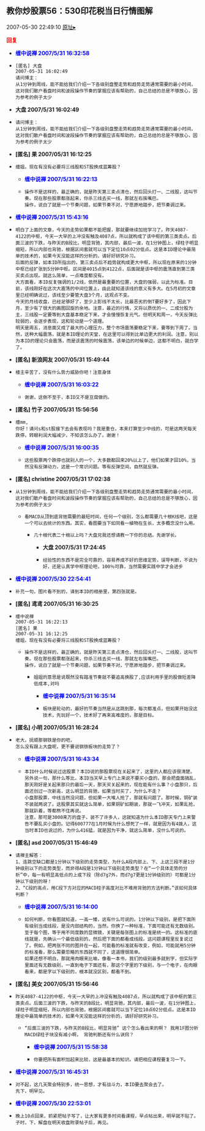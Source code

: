 ## 教你炒股票56：530印花税当日行情图解
2007-05-30 22:49:10
[原址▸](http://www.fxgan.com/chan_time/2007_01_06/576.htm)





**<font color='red'>回复</font>**


- **<font color='blue'>缠中说禅 2007/5/31 16:32:58</font>**
- ```
  [匿名] 大盘 
  2007-05-31 16:02:49 
  请问博主：
  从1分钟到周线，能不能给我们介绍一下各级别盘整走势和趋势走势通常需要的最小时间，这对我们散户看盘时间和波段操作节奏的掌握应该有帮助的，自己总结的总是不够放心，因为参考的例子太少 
  ```
- **大盘 2007/5/31 16:02:49**
- ```
  请问博主：
  从1分钟到周线，能不能给我们介绍一下各级别盘整走势和趋势走势通常需要的最小时间，这对我们散户看盘时间和波段操作节奏的掌握应该有帮助的，自己总结的总是不够放心，因为参考的例子太少
  ```
- **[匿名] 果  2007/05/31 16:12:25**
- ```
  缠姐，现在有没有必要将三线股和ST股换成蓝筹股？ 
  ```
   - **<font color='blue'>缠中说禅 2007/5/31 16:22:13</font>**
   - ```
     操作不是这样的，最正确的，就是昨天第三卖点清仓，然后回头打一、二线股，这叫节奏。现在那些股票都涨起来，你杀三线去买一线，那就左右挨嘴巴。
     操作，说白了就是一个节奏问题，如果节奏不对，宁愿原地踏步，把节奏调过来。
     ```
- **<font color='blue'>缠中说禅 2007/5/31 15:43:16</font>**
- ```
  明白了上面的文章，今天的走势如果都不能把握，那就要继续加班学习了。昨天4087-4122的中枢，今天一大早的上冲没有触及4087点，所以就构成了该中枢的第三类卖点。后面三波的下跌，与昨天的B段比，明显背驰，其内部，最后一波，在1分钟图上，绿柱子明显缩短，所以内部也背驰，根据区间套就可以当下定位10点02分低点。这是本ID理论中最简单的技术的，如果今天没能这样的分析的，请好好研究补习。
  后面的反弹，如本ID所指出的，第三卖点后不趋势就构成更大中枢，所以现在原来的1分钟中枢已经扩张到5分钟中枢。区间是4015点到4122点，后面就是该中枢的震荡直到第三类买卖点出现。就这么简单，一点难度都没有。
  大方面看，本ID反复强调的1/2线，依然是最重要的位置，大盘的强弱，以此为标准。目前，该线刚好在这次大震荡的中间位置上，由此就知道该线的意义有多大。在5月初的文章里已经明确说过，该线至少要管大盘3个月，这观点不变。
  今天的月线收盘，已经足够好了，至少上影线不太长，比最恶劣的倒T要好多了，因此下月，至少有了很大的画图回旋的余地。注意，最近的行情，又将以质优的一、二成分股为主，三线股一定要等到大盘基本稳定下来，才会慢慢恢复元气。但明天和周一，今天反弹比较弱的，会逐步表现，这和轮动是一个道理。
  明天是周五，消息面又成了最大的心理压力，整个市场震荡要稳定下来，要等到下周了。当然，这种大幅震荡，就是本ID理论的天堂，在这里可以得到比单边更大的利润。注意，别以为本ID的理论只会震荡，而是该震荡的时候震荡，该单边的时候单边，这都不明白，就白学了。
  ```
- **[匿名] 新浪网友  2007/05/31 15:49:44**
- ```
  楼主辛苦了，没有什么势力威胁你吧！注意身体 
  ```
   - **<font color='blue'>缠中说禅 2007/5/31 16:03:22</font>**
   - ```
     谢谢，这倒不至于，本ID又不是豆腐做的。
     ```
- **[匿名] 竹子  2007/05/31 15:56:56**
- ```
  缠mm,
  你好！请问s和st股接下去会有表现吗？我是重仓，本来打算至少中线的，可是这两天每天跌停，转眼利润大幅减少，不知该怎么办了。谢谢！ 
  ```
   - **<font color='blue'>缠中说禅 2007/5/31 16:00:35</font>**
   - ```
     这些股票两个跌停也就别人的一个，大多数都回来20%以上了，他们如果才回10%，当然没有反弹动力，这是一个常识问题。等有反弹空间，自然就反弹。
     ```
- **[匿名] christine  2007/05/31 17:02:38**
- ```
  从1分钟到周线，能不能给我们介绍一下各级别盘整走势和趋势走势通常需要的最小时间，这对我们散户看盘时间和波段操作节奏的掌握应该有帮助的，自己总结的总是不够放心，因为参考的例子太少 
  ```
   - ```
     看MACD从顶到底背弛需要的最短时间，任何一个级别，怎么都需要几十根K线吧，这是一个可以去统计的东西。其实，看图要当下如同看一植物在生长，太多概念没什么用。
     ```
      - ```
        几十根代表二十根以上吗？大盘兄我还想请教一下你的总结。先谢学长。 
        ```
         - **大盘 2007/5/31 17:24:45**
         - ```
           经验性的东西不是完全可靠的，容易养成不好的思维定势，误导判断，不说为好，还是认真学中枢理论吧，100％可靠，当然需要实践中学才会进步
           ```
- **<font color='blue'>缠中说禅 2007/5/30 22:54:41</font>**
- ```
  补充一句，图片看不到的，请到本ID的相册里，第四张就是。
  ```
- **[匿名] 鸢鸢  2007/05/31 16:30:25**
- ```
  缠中说禅 
  2007-05-31 16:22:13 
  [匿名] 果 
  2007-05-31 16:12:25 
  缠姐，现在有没有必要将三线股和ST股换成蓝筹股？ 
  ```
   - ```
     操作不是这样的，最正确的，就是昨天第三卖点清仓，然后回头打一、二线股，这叫节奏。现在那些股票都涨起来，你杀三线去买一线，那就左右挨嘴巴。
     操作，说白了就是一个节奏问题，如果节奏不对，宁愿原地踏步，把节奏调过来。 
     ```
      - ```
        姐姐的意思是说既然没有踏准节奏就不要追高换股了,应该利用手里的股做短差降低成本,对吗 
        ```
         - **<font color='blue'>缠中说禅 2007/5/31 16:35:14</font>**
         - ```
           板块是轮动的，最好的节奏当然是从这跳到那，每次都准点，但如果开始没这技术，先玩好一个，技术好了再来高难度的，那是目标。
           ```
- **[匿名] 小明  2007/05/31 16:28:24**
- ```
  老大，抚顺那钢铁是你的吧，
  怎么没有跟上大盘呢，更不要说钢铁板块的走势了？ 
  ```
   - **<font color='blue'>缠中说禅 2007/5/31 16:43:34</font>**
   - ```
     本ID什么时候说过这股票？本ID说的那股票现在关起来了，这里的人都应该很清楚。
     另外说一句，那什么等比，本ID当天早上专门上来说不要买小盘的，那会把盘面搞乱，那天刚好是关起来那只的最后一天，那天买关起来的，现在能有什么事？小盘那只，后面还创过一次新高，这么明显的背驰，如果当时买了，为什么不走？
     小盘那股票，中线当然没问题，但如果一大堆人抢了，那就有问题了。那时候，铜矿装不装就两说了。这股票其实就这么简单，如果铜矿如期装，那就一飞冲天，如果乱抢，那就趴着，等都熬不住再说。
     注意，那可是3000来万的盘子，装不了许多人，这就知道为什么本ID那天专门上来警告不要乱买小盘的。记得600777在1月时候为什么想死了一样，就是因为有4拨人，这当时本ID也说过的，为什么416猛，就是因为干净，就这么简单，没什么可说的。
     ```
- **[匿名] asd  2007/05/31 15:46:49**
- ```
  请禅主解答：
  1、连跳空缺口都是1分钟以下级别的走势类型，为什么A段内部上、下、上这三段不是1分钟级别以下的走势类型，而非得A段是1分钟以下级别走势类型？在“一个具体走势的分析”中，每一有明显高低点的上或下段（除d7g7外，而d7g7更是1分钟级别的）可都是1分钟以下级别的呀！
  2、“C段的高点，用C段下方对应的MACD柱子高度对比不难用背驰的方法判断。”该如何具体判断？
  ```
   - **<font color='blue'>缠中说禅 2007/5/31 16:14:00</font>**
   - ```
     如何判断，你看图就知道，一高一矮，这有什么可说的。1分钟以下级别，是把下面所有级别当成线段，是没内部结构的，当然，你换了一种标准，下面可能还有无数级别。至于每个图，等于用不同度数的显微镜，关键是每张图上的标准是统一的。这标准的底线就是，先确认一个最低级别的，然后把下面的都看成线段。这问题课程里反复说过了。例如，把两张不同的图并在一起，可能看的标准就有改变，例如，可能就用5分钟的标准看，那么需要忽略的东西就不同了，这道理很简单。
     如果还想不明白，那就用肉眼来比喻，像看一本书，我们的级别最多就到字，但实际字里面还有无数级别，一直到电子下面还有，那这个字里的下级别，与一个电子，在肉眼看来，都是字以下级别的，根本就没区别，都看不到。
     ```
- **[匿名] 美女  2007/05/31 15:56:46**
- ```
  昨天4087-4122的中枢，今天一大早的上冲没有触及4087点，所以就构成了该中枢的第三类卖点。后面三波的下跌，与昨天的B段比，明显背驰，其内部，最后一波，在1分钟图上，绿柱子明显缩短，所以内部也背驰，根据区间套就可以当下定位10点02分低点。这是本ID理论中最简单的技术的，如果今天没能这样的分析的，请好好研究补习。
  ```
   - ```
     “后面三波的下跌，与昨天的B段比，明显背驰” 这个怎么看出来的啊？ 我用1F图分析MACD绿柱子块没有减小啊， 背驰判断还有什么诀窍？ 
     ```
      - **<font color='blue'>缠中说禅 2007/5/31 15:58:38</font>**
      - ```
        你要把所有面积加起来比较，这是最基本的知识。请把相应课程要复习一下。
        ```
- **<font color='blue'>缠中说禅 2007/5/31 16:45:31</font>**
- ```
  对不起，这几天聚会特别多，统一思想，才有战斗力，本ID要去聚会去了。
  先下，明早见。
  ```
- **<font color='blue'>缠中说禅 2007/5/30 22:53:01</font>**
- ```
  晚上10点回来，抓紧把帖子写了，让大家有更多时间看课程，早点帖出来，明早就不贴了。
  子时，下，解盘在明天收盘附录帖子后，再见。
  ```
